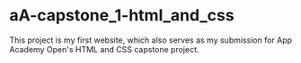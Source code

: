 # aA-capstone_1-html_and_css
This project is my first website, which also serves as my submission for App Academy Open's HTML and CSS capstone project.
